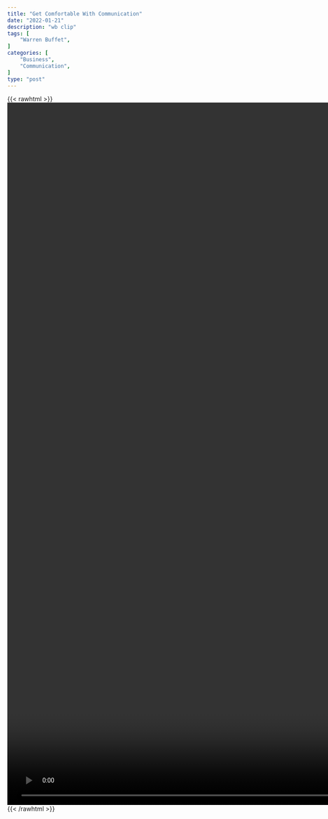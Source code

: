 ```yaml
---
title: "Get Comfortable With Communication"
date: "2022-01-21"
description: "wb clip"
tags: [
    "Warren Buffet",
]
categories: [
    "Business",
    "Communication",
]
type: "post"
---
```

{{< rawhtml >}}
    <video style="height:40vh;width:auto" overflow="hidden" controls>
        <source src="https://clips.dev00ps.com/Warren_Buffet/communications.mp4" type="video/mp4"> 
    </video>
{{< /rawhtml >}}